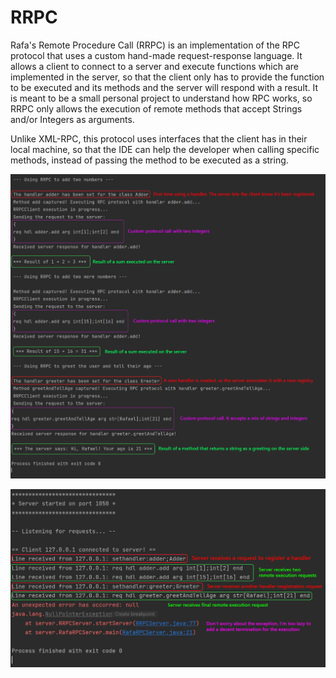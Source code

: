 # RRPC
Rafa's Remote Procedure Call (RRPC) is an implementation of the RPC protocol that uses a custom hand-made request-response language. It allows a client to connect to a server and execute functions which are implemented in the server, so that the client only has to provide the function to be executed and its methods and the server will respond with a result. It is meant to be a small personal project to understand how RPC works, so RRPC only allows the execution of remote methods that accept Strings and/or Integers as arguments.

Unlike XML-RPC, this protocol uses interfaces that the client has in their local machine, so that the IDE can help the developer when calling specific methods, instead of passing the method to be executed as a string.

![Client execution](./rrpc_client.jpg)

![Server execution](./rrpc_server.jpg)
